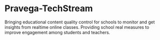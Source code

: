# Pravega-TechStream
Bringing educational content quality control for schools to monitor and get insights from realtime online classes. Providing school real measures to improve engagement among students and teachers.
